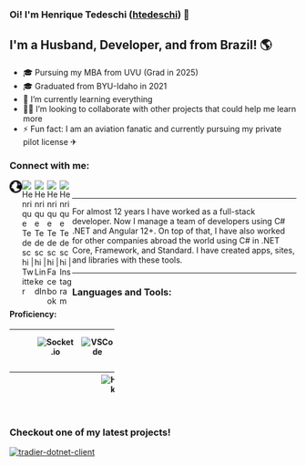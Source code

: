 ### Oi! I'm Henrique Tedeschi ([htedeschi][github]) 👋

## I'm a Husband, Developer, and from Brazil! 🌎
- 🎓 Pursuing my MBA from UVU (Grad in 2025)
- 🎓 Graduated from BYU-Idaho in 2021
- 📖 I’m currently learning everything
- 🙋‍♂️ I’m looking to collaborate with other projects that could help me learn more
- ⚡ Fun fact: I am an aviation fanatic and currently pursuing my private pilot license ✈

### Connect with me:

[<img align="left" alt="henriquetedeschi.com" width="22px" src="https://raw.githubusercontent.com/iconic/open-iconic/master/svg/globe.svg" />][website]
[<img align="left" alt="Henrique Tedeschi | Twitter" width="22px" src="https://cdn.jsdelivr.net/npm/simple-icons@v3/icons/twitter.svg" />][twitter]
[<img align="left" alt="Henrique Tedeschi | LinkedIn" width="22px" src="https://cdn.jsdelivr.net/npm/simple-icons@v3/icons/linkedin.svg" />][linkedin]
[<img align="left" alt="Henrique Tedeschi | Facebook" width="22px" src="https://cdn.jsdelivr.net/npm/simple-icons@v3/icons/facebook.svg" />][facebook]
[<img align="left" alt="Henrique Tedeschi | Instagram" width="22px" src="https://cdn.jsdelivr.net/npm/simple-icons@v3/icons/instagram.svg" />][instagram]

<br />

<hr />
For almost 12 years I have worked as a full-stack developer. Now I manage a team of developers using C# .NET and Angular 12+.
On top of that, I have also worked for other companies abroad the world using C# in .NET Core, Framework, and Standard. I have created apps, sites, and libraries with these tools.
<hr />


### Languages and Tools:
#### Proficiency:

<table class="tg" style="undefined;table-layout: fixed; width: 184px">
<colgroup>
<col style="width: 50px">
<col style="width: 50px">
<col style="width: 50px">
<col style="width: 50px">
<col style="width: 50px">
<col style="width: 50px">
</colgroup>
<thead>
  <tr>
    <th class="tg-0lax"><img align="" alt="C#" width="50px" src="https://raw.githubusercontent.com/github/explore/80688e429a7d4ef2fca1e82350fe8e3517d3494d/topics/csharp/csharp.png" />
</th>
    <th class="tg-0lax"><img align="" alt="SQL" width="50px" src="https://raw.githubusercontent.com/github/explore/80688e429a7d4ef2fca1e82350fe8e3517d3494d/topics/sql/sql.png" />
</th>
    <th class="tg-0lax"><img align="" alt="Node.js" width="50px" src="https://raw.githubusercontent.com/github/explore/80688e429a7d4ef2fca1e82350fe8e3517d3494d/topics/nodejs/nodejs.png" />
</th>
    <th class="tg-0lax"><img align="" alt="Socket.io" height="50px" src="https://socket.io/images/logo.svg" />
</th>
    <th class="tg-0lax"><img align="" alt="VSCode" width="50px" src="https://user-images.githubusercontent.com/674621/71187801-14e60a80-2280-11ea-94c9-e56576f76baf.png" />
</th>
    <th class="tg-0lax"><img align="" alt="VS" height="50px" src="https://winaero.com/blog/wp-content/uploads/2019/02/visual-studio-2019-purple-icon2.png" />
</th>
</th>
    <th class="tg-0lax"><img align="" alt="VS" height="50px" src="https://raw.githubusercontent.com/github/explore/80688e429a7d4ef2fca1e82350fe8e3517d3494d/topics/angular/angular.png" />
</th>    
  </tr>
</thead>
</table>

<table class="tg" style="undefined;table-layout: fixed; width: 184px">
    <colgroup>
        <col style="width: 20px" />
        <col style="width: 20px" />
        <col style="width: 20px" />
        <col style="width: 20px" />
        <col style="width: 20px" />
        <col style="width: 20px" />
        <col style="width: 20px" />
        <col style="width: 20px" />
        <col style="width: 20px" />
        <col style="width: 20px" />
        <col style="width: 20px" />
        <col style="width: 20px" />
        <col style="width: 20px" />
        <col style="width: 20px" />
    </colgroup>
    <thead>
        <tr>
            <th class="tg-0lax">
                <img
                    alt="CSS3"
                    width="26px"
                    src="https://raw.githubusercontent.com/github/explore/80688e429a7d4ef2fca1e82350fe8e3517d3494d/topics/css/css.png"
                />
            </th>
            <th class="tg-0lax">
                <img
                    alt="Express"
                    width="26px"
                    src="https://raw.githubusercontent.com/github/explore/80688e429a7d4ef2fca1e82350fe8e3517d3494d/topics/express/express.png"
                />
            </th>
            <th class="tg-0lax">
                <img
                    alt="HTML5"
                    width="26px"
                    src="https://raw.githubusercontent.com/github/explore/80688e429a7d4ef2fca1e82350fe8e3517d3494d/topics/html/html.png"
                />
            </th>
            <th class="tg-0lax">
                <img
                    alt="JavaScript"
                    width="26px"
                    src="https://raw.githubusercontent.com/github/explore/80688e429a7d4ef2fca1e82350fe8e3517d3494d/topics/javascript/javascript.png"
                />
            </th>
            <th class="tg-0lax">
                <img
                    alt="jQuery"
                    width="26px"
                    src="https://raw.githubusercontent.com/github/explore/80688e429a7d4ef2fca1e82350fe8e3517d3494d/topics/jquery/jquery.png"
                />
            </th>
            <th class="tg-0lax">
                <img
                    alt="PHP"
                    width="26px"
                    src="https://raw.githubusercontent.com/github/explore/80688e429a7d4ef2fca1e82350fe8e3517d3494d/topics/php/php.png"
                />
            </th>
            <th class="tg-0lax">
                <img
                    alt="Firebase"
                    width="26px"
                    src="https://raw.githubusercontent.com/github/explore/80688e429a7d4ef2fca1e82350fe8e3517d3494d/topics/firebase/firebase.png"
                />
            </th>
            <th class="tg-0lax">
                <img
                    alt="MongoDB"
                    width="26px"
                    src="https://raw.githubusercontent.com/github/explore/80688e429a7d4ef2fca1e82350fe8e3517d3494d/topics/mongodb/mongodb.png"
                />
            </th>
            <th class="tg-0lax">
                <img
                    alt="MySQL"
                    width="26px"
                    src="https://raw.githubusercontent.com/github/explore/80688e429a7d4ef2fca1e82350fe8e3517d3494d/topics/mysql/mysql.png"
                />
            </th>
            <th class="tg-0lax">
                <img
                    alt="Sass"
                    width="26px"
                    src="https://raw.githubusercontent.com/github/explore/80688e429a7d4ef2fca1e82350fe8e3517d3494d/topics/sass/sass.png"
                />
            </th>
            <th class="tg-0lax">
                <img
                    alt="GraphQL"
                    width="26px"
                    src="https://raw.githubusercontent.com/github/explore/80688e429a7d4ef2fca1e82350fe8e3517d3494d/topics/graphql/graphql.png"
                />
            </th>
            <th class="tg-0lax">
                <img
                    alt="Heroku"
                    width="26px"
                    src="https://www.logolynx.com/images/logolynx/eb/ebaa693ae4360bf919ad005ac749064e.png"
                />
            </th>
            <th class="tg-0lax">
                <img
                    alt="Git"
                    width="26px"
                    src="https://raw.githubusercontent.com/github/explore/80688e429a7d4ef2fca1e82350fe8e3517d3494d/topics/git/git.png"
                />
            </th>
        </tr>
    </thead>
</table>

<br />

### Checkout one of my latest projects!
[![tradier-dotnet-client](https://github-readme-stats.vercel.app/api/pin/?username=vitali-karmanov&repo=tradier-dotnet-client&theme=dark)](https://github.com/vitali-karmanov/tradier-dotnet-client)

<br />

[website]: https://henriquetedeschi.com
[github]: https://github.com/htedeschi
[twitter]: https://twitter.com/tedeschioficial
[instagram]: https://www.instagram.com/tedeschi.henrique
[linkedin]: https://www.linkedin.com/in/henrique-tedeschi
[facebook]: https://www.facebook.com/henrique.tedeschi
